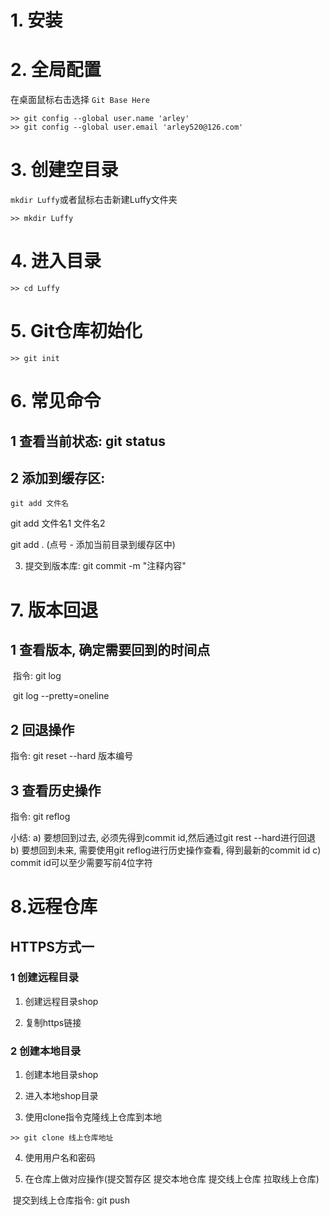 # 1. 安装

# 2. 全局配置

   在桌面鼠标右击选择 `Git Base Here`

   ```
   >> git config --global user.name 'arley'
   >> git config --global user.email 'arley520@126.com'
   ```

# 3. 创建空目录

   `mkdir Luffy`或者鼠标右击新建Luffy文件夹

   ```
   >> mkdir Luffy
   ```

# 4. 进入目录

   ```
   >> cd Luffy
   ```

# 5. Git仓库初始化

   ```
   >> git init
   ```

# 6. 常见命令

## 1 查看当前状态: git status

## 2 添加到缓存区:

    git add 文件名

   git add 文件名1 文件名2

   git add .  (点号 - 添加当前目录到缓存区中)

   3) 提交到版本库: git commit -m "注释内容"

# 7. 版本回退

## 1 查看版本, 确定需要回到的时间点

​	指令: git log

​			  git log --pretty=oneline

## 2 回退操作

指令: git reset --hard 版本编号

## 3 查看历史操作

指令: git reflog

   小结: 
   a) 要想回到过去, 必须先得到commit id,然后通过git rest --hard进行回退
   b) 要想回到未来, 需要使用git reflog进行历史操作查看, 得到最新的commit id
   c) commit id可以至少需要写前4位字符

# 8.远程仓库

## HTTPS方式一

### 1 创建远程目录 

   1) 创建远程目录shop

   2) 复制https链接

### 2 创建本地目录 

   1) 创建本地目录shop

   2) 进入本地shop目录

   3) 使用clone指令克隆线上仓库到本地

 ```
>> git clone 线上仓库地址
 ```

   4) 使用用户名和密码

  5) 在仓库上做对应操作(提交暂存区  提交本地仓库  提交线上仓库  拉取线上仓库)

​		提交到线上仓库指令:  git push










​      